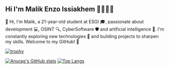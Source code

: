 ## Hi I'm Malik Enzo Issiakhem 👋🧑‍💻🐍

👋 Hi, I'm Malik, a 21-year-old student at ESGI 🎓, passionate about development 💻, OSINT 🔍, CyberSoftware 🛡️ and artificial intelligence 🤖. I'm constantly exploring new technologies 🚀 and building projects to sharpen my skills. Welcome to my GitHub! 🌟

[![trophy](https://github-profile-trophy.vercel.app/?username=Malouek)](https://github.com/ryo-ma/github-profile-trophy)

[![Anurag's GitHub stats](https://github-readme-stats.vercel.app/api?username=Malouek)](https://github.com/anuraghazra/github-readme-stats)
[![Top Langs](https://github-readme-stats.vercel.app/api/top-langs/?username=Malouek)](https://github.com/anuraghazra/github-readme-stats)


